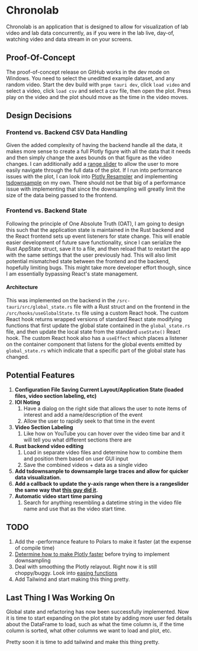 # Chronolab

Chronolab is an application that is designed to allow for visualization of lab video and lab data concurrently, as if you were in the lab live, day-of, watching video and data stream in on your screens.

## Proof-Of-Concept

The proof-of-concept release on GitHub works in the dev mode on Windows. You need to select the uneditted example dataset, and any random video. Start the dev build with `pnpm tauri dev`, click `load video` and select a video, click `load csv` and select a csv file, then open the plot. Press play on the video and the plot should move as the time in the video moves.

## Design Decisions

### Frontend vs. Backend CSV Data Handling

Given the added complexity of having the backend handle all the data, it makes more sense to create a full Plotly figure with all the data that it needs and then simply change the axes bounds on that figure as the video changes. I can additionally add a [range slider](https://plotly.com/javascript/time-series/#time-series-with-rangeslider) to allow the user to more easily navigate through the full data of the plot. If I run into performance issues with the plot, I can look into [Plotly Resampler](https://github.com/predict-idlab/plotly-resampler) and implementing [tsdownsample](https://github.com/predict-idlab/tsdownsample) on my own. There should not be that big of a performance issue with implementing that since the downsampling will greatly limit the size of the data being passed to the frontend.

### Frontend vs. Backend State

Following the principle of One Absolute Truth (OAT), I am going to design this such that the application state is maintained in the Rust backend and the React frontend sets up event listeners for state change. This will enable easier development of future save functionality, since I can serialize the Rust AppState struct, save it to a file, and then reload that to restart the app with the same settings that the user previously had. This will also limit potential mismatched state between the frontend and the backend, hopefully limiting bugs. This might take more developer effort though, since I am essentially bypassing React's state management.

#### Architecture

This was implemented on the backend in the `/src-tauri/src/global_state.rs` file with a Rust struct and on the frontend in the `/src/hooks/useGlobalState.ts` file using a custom React hook. The custom React hook returns wrapped versions of standard React state modifying functions that first update the global state contained in the `global_state.rs` file, and then update the local state from the standard `useState()` React hook. The custom React hook also has a `useEffect` which places a listener on the container component that listens for the global events emitted by `global_state.rs` which indicate that a specific part of the global state has changed.

## Potential Features

1. **Configuration File Saving Current Layout/Application State (loaded files, video section labeling, etc)**
2. **IOI Noting**
   1. Have a dialog on the right side that allows the user to note items of interest and add a name/description of the event
   2. Allow the user to rapidly seek to that time in the event
3. **Video Section Labeling**
   1. Like how on YouTube you can hover over the video time bar and it will tell you what different sections there are
4. **Rust backend video editing**
   1. Load in separate video files and determine how to combine them and position them based on user GUI input
   2. Save the combined videos + data as a single video
5. **Add tsdownsample to downsample large traces and allow for quicker data visualization.**
6. **Add a callback to update the y-axis range when there is a rangeslider the same way that [this guy did it](https://github.com/plotly/plotly.js/issues/1876#issuecomment-1232030346).**
7. **Automatic video start time parsing**
   1. Search for anything resembling a datetime string in the video file name and use that as the video start time.

## TODO

1. Add the -performance feature to Polars to make it faster (at the expense of compile time)
2. [Determine how to make Plotly faster](https://www.somesolvedproblems.com/2018/07/how-do-i-make-plotly-faster.html) before trying to implement downsampling
3. Deal with smoothing the Plotly relayout. Right now it is still choppy/buggy. Look into [easing functions](https://plotly.com/python/reference/layout/#layout-transition-easing)
4. Add Tailwind and start making this thing pretty.

## Last Thing I Was Working On

Global state and refactoring has now been successfully implemented. Now it is time to start expanding on the plot state by adding more user fed details about the DataFrame to load, such as what the time column is, if the time column is sorted, what other columns we want to load and plot, etc.

Pretty soon it is time to add tailwind and make this thing pretty.


